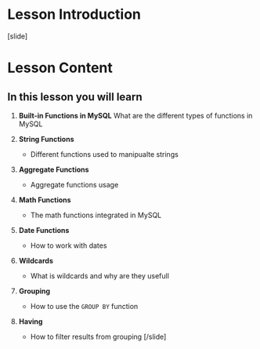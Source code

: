 # Lesson Introduction

[slide]

# Lesson Content

## In this lesson you will learn

1. **Built-in Functions in MySQL**
    What are the different types of functions in MySQL

2. **String Functions**
    - Different functions used to manipualte strings

3. **Aggregate Functions**
    - Aggregate functions usage

4. **Math Functions**
    - The math functions integrated in MySQL

5. **Date Functions**
    - How to work with dates

6. **Wildcards**
    - What is wildcards and why are they usefull

7. **Grouping**
    - How to use the `GROUP BY` function

8. **Having**
    - How to filter results from grouping
[/slide]